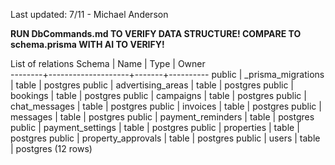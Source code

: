 Last updated: 7/11 - Michael Anderson

**RUN DbCommands.md TO VERIFY DATA STRUCTURE! COMPARE TO schema.prisma WITH AI TO VERIFY!**

List of relations
 Schema |        Name        | Type  |  Owner   
--------+--------------------+-------+----------
 public | _prisma_migrations | table | postgres
 public | advertising_areas  | table | postgres
 public | bookings           | table | postgres
 public | campaigns          | table | postgres
 public | chat_messages      | table | postgres
 public | invoices           | table | postgres
 public | messages           | table | postgres
 public | payment_reminders  | table | postgres
 public | payment_settings   | table | postgres
 public | properties         | table | postgres
 public | property_approvals | table | postgres
 public | users              | table | postgres
(12 rows)